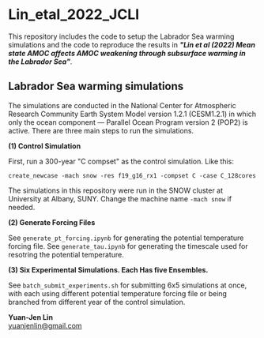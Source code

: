 # Lin_etal_2022_JCLI
This repository includes the code to setup the Labrador Sea warming simulations and the code to reproduce the results in ***"Lin et al (2022) Mean state AMOC affects AMOC weakening through subsurface warming in the Labrador Sea"***.
## Labrador Sea warming simulations
The simulations are conducted in the National Center for Atmospheric Research Community Earth System Model version 1.2.1 (CESM1.2.1) in which only the ocean component — Parallel Ocean Program version 2 (POP2) is active. 
There are three main steps to run the simulations.

**(1) Control Simulation**

First, run a 300-year "C compset" as the control simulation. Like this: 
```
create_newcase -mach snow -res f19_g16_rx1 -compset C -case C_128cores
```
The simulations in this repository were run in the SNOW cluster at University at Albany, SUNY. Change the machine name `-mach snow` if needed.

**(2) Generate Forcing Files**

See `generate_pt_forcing.ipynb` for generating the potential temperature forcing file. See `generate_tau.ipynb` for generating the timescale used for resotring the potential temperature.

**(3) Six Experimental Simulations. Each Has five Ensembles.**

See `batch_submit_experiments.sh` for submitting 6x5 simulations at once, with each using different potential temperature forcing file or being branched from different year of the control simulation.

**Yuan-Jen Lin**  
[yuanjenlin@gmail.com](mailto:yuanjenlin@gmail.com)